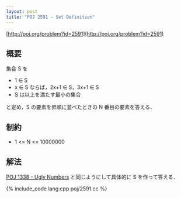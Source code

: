 ```yaml
---
layout: post
title: "POJ 2591 - Set Definition"
---
```

[http://poj.org/problem?id=2591](http://poj.org/problem?id=2591)

## 概要
集合 S を

- 1 ∈ S
- x ∈ S ならば，2x+1 ∈ S，3x+1 ∈ S
- S は以上を満たす最小の集合

と定め，S の要素を昇順に並べたときの N 番目の要素を答える．

## 制約
- 1 <= N <= 10000000

## 解法
[POJ 1338 - Ugly Numbers](/blog/poj-1338/) と同じようにして具体的に S を作って答える．

{% include_code lang:cpp poj/2591.cc %}
